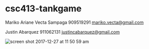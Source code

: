 # csc413-tankgame
Mariko Ariane Vecta Sampaga
909519291
mariko.vecta@gmail.com

Justin Abarquez
911062131
justincabarquez@gmail.com

![screen shot 2017-12-27 at 11 50 59 am](https://user-images.githubusercontent.com/31449701/34505001-28a97968-efd7-11e7-8102-901141f71792.jpg)
